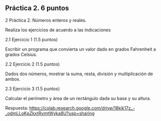 ## Práctica 2. 6 puntos
2 Práctica 2. Números enteros y reales.

Realiza los ejercicios de acuerdo a las indicaciones

2.1 Ejercicio 1 (1.5 puntos)

Escribir un programa que convierta un valor dado en grados Fahrenheit a grados
Celsius.

2.2 Ejercicio 2 (1.5 puntos)

Dados dos números, mostrar la suma, resta, división y multiplicación de
ambos.


2.3 Ejercicio 3 (1.5 puntos)

Calcular el perímetro y área de un rectángulo dada su base y su altura.


Respuesta:
https://colab.research.google.com/drive/18kik17z_-_odmLLoKpZkxtRvmtWyka8U?usp=sharing


